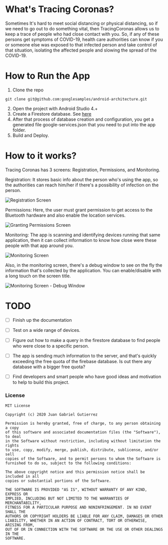 # What's Tracing Coronas?

Sometimes It's hard to meet social distancing or physical distancing, so if we need to go out to do something vital, then TracingCoronas allows us to keep a trace of people who had close contact with you. So, if any of these persons get symptoms of COVID-19, health care authorities can know if you or someone else was exposed to that infected person and take control of that situation, isolating the affected people and slowing the spread of the COVID-19.

# How to Run the App

 1. Clone the repo
```
git clone git@github.com:googlesamples/android-architecture.git
```
 2. Open the project with Android Studio 4.+
 3. Create a Firestore database. See [here](https://firebase.google.com/docs/firestore/quickstart#create)
 4. After that process of database creation and configuration, you get a generated file google-services.json that you need to put into the app folder.
 5. Build and Deploy.

# How to it works?

Tracing Coronas has 3 screens: Registration, Permissions, and Monitoring.

Registration: It stores basic info about the person who's using the app, so the authorities can reach him/her if there's a possibility of infection on the person.

![Registration Screen](/screenshots/registration.jpeg)


Permissions: Here, the user must grant permission to get access to the Bluetooth hardware and also enable the location services.

![Granting Permissions Screen](/screenshots/permissions.jpeg)


Monitoring: The app is scanning and identifying devices running that same application, then it can collect information to know how close were these people with that app around you.

![Monitoring Screen](/screenshots/monitoring.jpeg)

Also, in the monitoring screen, there's a debug window to see on the fly the information that's collected by the application. You can enable/disable with a long touch on the screen title.

![Monitoring Screen - Debug Window](/screenshots/debug_monitoring.jpeg)



# TODO

- [ ] Finish up the documentation
- [ ] Test on a wide range of devices.
- [ ] Figure out how to make a query in the firestore database to find people who were close to a specific person.
- [ ] The app is sending much information to the server, and that's quickly exceeding the free quota of the firebase database. Is out there any database with a bigger free quota?
- [ ] Find developers and smart people who have good ideas and motivation to help to build this project.


### License


```
MIT License

Copyright (c) 2020 Juan Gabriel Gutierrez

Permission is hereby granted, free of charge, to any person obtaining a copy
of this software and associated documentation files (the "Software"), to deal
in the Software without restriction, including without limitation the rights
to use, copy, modify, merge, publish, distribute, sublicense, and/or sell
copies of the Software, and to permit persons to whom the Software is
furnished to do so, subject to the following conditions:

The above copyright notice and this permission notice shall be included in all
copies or substantial portions of the Software.

THE SOFTWARE IS PROVIDED "AS IS", WITHOUT WARRANTY OF ANY KIND, EXPRESS OR
IMPLIED, INCLUDING BUT NOT LIMITED TO THE WARRANTIES OF MERCHANTABILITY,
FITNESS FOR A PARTICULAR PURPOSE AND NONINFRINGEMENT. IN NO EVENT SHALL THE
AUTHORS OR COPYRIGHT HOLDERS BE LIABLE FOR ANY CLAIM, DAMAGES OR OTHER
LIABILITY, WHETHER IN AN ACTION OF CONTRACT, TORT OR OTHERWISE, ARISING FROM,
OUT OF OR IN CONNECTION WITH THE SOFTWARE OR THE USE OR OTHER DEALINGS IN THE
SOFTWARE.
```
